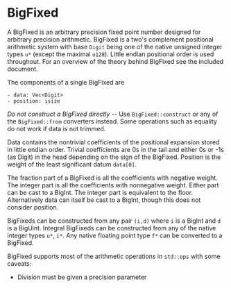 # BigFixed

A BigFixed is an arbitrary precision fixed point number designed for arbitrary precision arithmetic. BigFixed is a two's complement positional arithmetic system with base `Digit` being one of the native unsigned integer types `u*` (except the maximal `u128`). Little endian positional order is used throughout. For an overview of the theory behind BigFixed see the included document.

The components of a single BigFixed are

```
- data: Vec<Digit>
- position: isize
```

*Do not construct a BigFixed directly* -- Use `BigFixed::construct` or any of the `BigFixed::from` converters instead. Some operations such as equality do not work if data is not trimmed.

Data contains the nontrivial coefficients of the positional expansion stored in little endian order. Trivial coefficients are 0s in the tail and either 0s or -1s (as Digit) in the head depending on the sign of the BigFixed. Position is the weight of the least significant datum `data[0]`.

The fraction part of a BigFixed is all the coefficients with negative weight. The integer part is all the coefficients with nonnegative weight. Either part can be cast to a BigInt. The integer part is equivalent to the floor. Alternatively data can itself be cast to a BigInt, though this does not consider position.

BigFixeds can be constructed from any pair `(i,d)` where `i` is a BigInt and `d` is a BigUint. Integral BigFixeds can be constructed from any of the native integer types `u*`, `i*`. Any native floating point type `f*` can be converted to a BigFixed.

BigFixed supports most of the arithmetic operations in `std::ops` with some caveats:

- Division must be given a precision parameter
